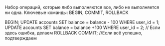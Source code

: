 Набор операций, которые либо выполняются все, либо не выполняется ни одна. Ключевые команды: BEGIN, COMMIT, ROLLBACK

BEGIN;
UPDATE accounts SET balance = balance - 100 WHERE user_id = 1;
UPDATE accounts SET balance = balance +100 WHERE user_id = 2;
// Если здесь ошибка, делаем ROLLBACK
COMMIT; //Если всё успешно, подтверждаем
